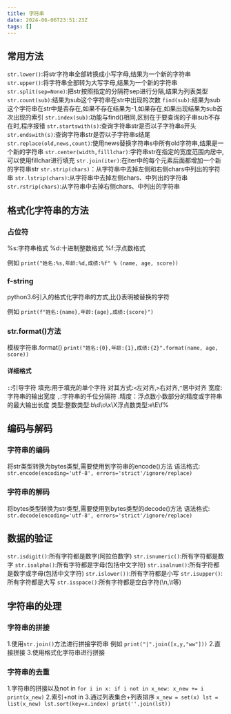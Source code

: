 ```yaml
---
title: 字符串
date: 2024-06-06T23:51:23Z
tags: []
---
```


## 常用方法

`str.lower()`:将str字符串全部转换成小写字母,结果为一个新的字符串
`str.upper()`:将字符串全部转为大写字母,结果为一个新的字符串
`str.split(sep=None)`:把str按照指定的分隔符sep进行分隔,结果为列表类型
`str.count(sub)`:结果为sub这个字符串在str中出现的次数
`find(sub)`:结果为sub这个字符串在str中是否存在,如果不存在结果为-1,如果存在,如果出现结果为sub首次出现的索引
`str.index(sub)`:功能与find()相同,区别在于要查询的子串sub不存在时,程序报错
`str.startswith(s)`:查询字符串str是否以子字符串s开头
`str.endswith(s)`:查询字符串str是否以子字符串s结尾
`str.replace(old,news,count)`:使用news替换字符串s中所有old字符串,结果是一个新的字符串
`str.center(width,filllchar)`:字符串str在指定的宽度范围内居中,可以使用fillchar进行填充
`str.join(iter)`:在iter中的每个元素后面都增加一个新的字符串str
`str.strip(chars)`：从字符串中去掉左侧和右侧chars中列出的字符串
`str.lstrip(chars)`:从字符串中去掉左侧chars、中列出的字符串
`str.rstrip(chars)`:从字符串中去掉右侧chars、中列出的字符串

## 格式化字符串的方法

### 占位符

%s:字符串格式
%d:十进制整数格式
%f:浮点数格式

例如
`print("姓名:%s,年龄:%d,成绩:%f" % (name, age, score))`

### f-string

python3.6引入的格式化字符串的方式,比{}表明被替换的字符

例如
`print(f"姓名:{name},年龄:{age},成绩:{score}")`

### str.format()方法

模板字符串.format()
`print("姓名:{0},年龄:{1},成绩:{2}".format(name, age, score))`

#### 详细格式

`:`:引导字符
填充:用于填充的单个字符
对其方式:`<`左对齐,`>`右对齐,`^`居中对齐
宽度:字符串的输出宽度
`,`:字符串的千位分隔符
.精度：浮点数小数部分的精度或字符串的最大输出长度
类型:整数类型:b\d\o\x\X浮点数类型:e\E\f\%

## 编码与解码

### 字符串的编码

将str类型转换为bytes类型,需要使用到字符串的encode()方法
语法格式:
`str.encode(encoding='utf-8', errors='strict'/ignore/replace)`

### 字符串的解码

将bytes类型转换为str类型,需要使用到bytes类型的decode()方法
语法格式:
`str.decode(encoding='utf-8', errors='strict'/ignore/replace)`

## 数据的验证

`str.isdigit()`:所有字符都是数字(阿拉伯数字)
`str.isnumeric()`:所有字符都是数字
`str.isalpha()`:所有字符都是字母(包括中文字符)
`str.isalnum()`:所有字符都是数字或字母(包括中文字符)
`str.islower())`:所有字符都是小写
`str.isupper()`:所有字符都是大写
`str.isspace()`:所有字符都是空白字符(\n,\t等)

## 字符串的处理

### 字符串的拼接

1.使用`str.join()`方法进行拼接字符串
例如
`print("|".join([x,y,"ww"]))`
2.直接拼接
3.使用格式化字符串进行拼接

### 字符串的去重

1.字符串的拼接以及not in
`for i in x: if i not in x_new: x_new += i print(x_new)`
2.索引+not in
3.通过列表集合+列表排序
`x_new = set(x) lst = list(x_new) lst.sort(key=x.index) print(''.join(lst))`
